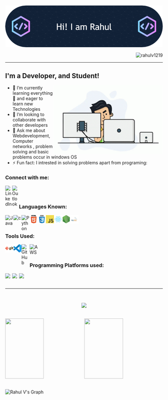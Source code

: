 [![Rahul's GitHub Banner](./assests/header-image.png)](https://github.com/Rahulv1219/Rahulv1219)


<p align="right"> <img src="https://komarev.com/ghpvc/?username=rahulv1219" alt="rahulv1219"/> </p>

<hr/>

## I'm a Developer, and Student!

<img align="right" width="350" src="/assests/programmer.gif" alt="Coding gif" />


- 🌱 I’m currently learning everything 🤣 and eager to learn new Technologies
- 👯 I’m looking to collaborate with other developers
- 💬 Ask me about Webdevelopment, Computer networks , problem solving and basic problems occur in windows OS 
- ⚡ Fun fact: I intrested in solving problems apart from programing:


### Connect with me:

[<img align="left" alt=" LinkedIn" width="22px" src="https://img.icons8.com/color/48/000000/linkedin.png"/>](https://www.linkedin.com/in/rahulv1219)
[<img align="left" alt=" Outlook" width="22px" src="https://img.icons8.com/fluent/48/000000/microsoft-outlook-2019.png"/>](mailto:torahulv2002@gmail.com)

<br>
<br>

### Languages Known:

<img align="left" alt="Java" width="26px" src="https://img.icons8.com/color/48/000000/java-coffee-cup-logo.png"/>
<img align="left" alt="c" width="26px" src="https://img.icons8.com/color/48/000000/c.png"/>
<img align="left" alt="Python" width="26px" src="https://img.icons8.com/color/48/000000/python.png"/>
<img align="left" alt="HTML5" width="26px" src="https://raw.githubusercontent.com/github/explore/80688e429a7d4ef2fca1e82350fe8e3517d3494d/topics/html/html.png" />
<img align="left" alt="CSS3" width="26px" src="https://raw.githubusercontent.com/github/explore/80688e429a7d4ef2fca1e82350fe8e3517d3494d/topics/css/css.png" />
<img align="left" alt="JavaScript" width="26px" src="https://raw.githubusercontent.com/github/explore/80688e429a7d4ef2fca1e82350fe8e3517d3494d/topics/javascript/javascript.png" />
<img align="left" alt="React" width="26px" src="https://raw.githubusercontent.com/github/explore/80688e429a7d4ef2fca1e82350fe8e3517d3494d/topics/react/react.png" />
<img align="left" alt="Node.js" width="26px" src="https://raw.githubusercontent.com/github/explore/80688e429a7d4ef2fca1e82350fe8e3517d3494d/topics/nodejs/nodejs.png" />
<img align="left" alt="MySQL" width="26px" src="https://raw.githubusercontent.com/github/explore/80688e429a7d4ef2fca1e82350fe8e3517d3494d/topics/mysql/mysql.png" />


<br>
<br>

###  Tools Used:
<img align="left" alt="Git" width="26px" src="https://raw.githubusercontent.com/github/explore/80688e429a7d4ef2fca1e82350fe8e3517d3494d/topics/git/git.png" />
<img align="left" alt="Visual Studio Code" width="26px" src="https://raw.githubusercontent.com/github/explore/80688e429a7d4ef2fca1e82350fe8e3517d3494d/topics/visual-studio-code/visual-studio-code.png" />
<img align="left" alt="GitHub" width="26px" src="https://cdn.pixabay.com/photo/2022/01/30/13/33/github-6980894_960_720.png" />
<img align="left" alt="AWS" width="26px" src="https://img.icons8.com/color/48/000000/amazon-web-services.png"/>


<br>
<br>

###  Programming Platforms used:
[<img align="left"  width="22px" src="https://cdn.iconscout.com/icon/free/png-256/leetcode-3521542-2944960.png"/>](https://leetcode.com/rahulv_01/)
[<img align="left" width="22px" src="https://upload.wikimedia.org/wikipedia/commons/thumb/6/65/HackerRank_logo.png/600px-HackerRank_logo.png"/>](https://www.hackerrank.com/crazy_user)
[<img align="left"  width="22px" src="https://s4-recruiting.cdn.greenhouse.io/external_greenhouse_job_boards/logos/400/037/100/original/CodeSignal_Symbol_RGB.png?1665521048"/>](https://app.codesignal.com/profile/rahul_psyco)




<br />
<br/>
<hr/>
<br/>


<p align="center">
  <a href="https://github.com/rahulv1219">
    <img src="https://github-profile-summary-cards.vercel.app/api/cards/profile-details?username=rahulv1219&theme=radical" />
  </a>
</p>

<br>

<a> 
    <a href="https://github.com/rahulv1219"><img src="https://denvercoder1-github-readme-stats.vercel.app/api?username=rahulv1219&show_icons=true&count_private=true&theme=react&border_color=7F3FBF&bg_color=0D1117&title_color=F85D7F&icon_color=F8D866" height="192px" width="49.5%"/></a>
  <a href="https://github.com/rahulv1219"><img src="https://denvercoder1-github-readme-stats.vercel.app/api/top-langs/?username=rahulv1219&langs_count=8&layout=compact&theme=react&border_color=7F3FBF&bg_color=0D1117&title_color=F85D7F&icon_color=F8D866" height="192px" width="49.5%"/></a>
  <br/>
</a>


<br>


![Rahul V's Graph](https://github-readme-activity-graph.cyclic.app/graph?username=rahulv1219&custom_title=Al%20Siam's%20GitHub%20Activity%20Graph&bg_color=0D1117&color=7F3FBF&line=7F3FBF&point=7F3FBF&area_color=FFFFFF&title_color=FFFFFF&area=true)

